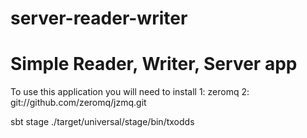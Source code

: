 # server-reader-writer

Simple Reader, Writer, Server app
=======================

To use this application you will need to install
1: zeromq
2: git://github.com/zeromq/jzmq.git


sbt stage
./target/universal/stage/bin/txodds
